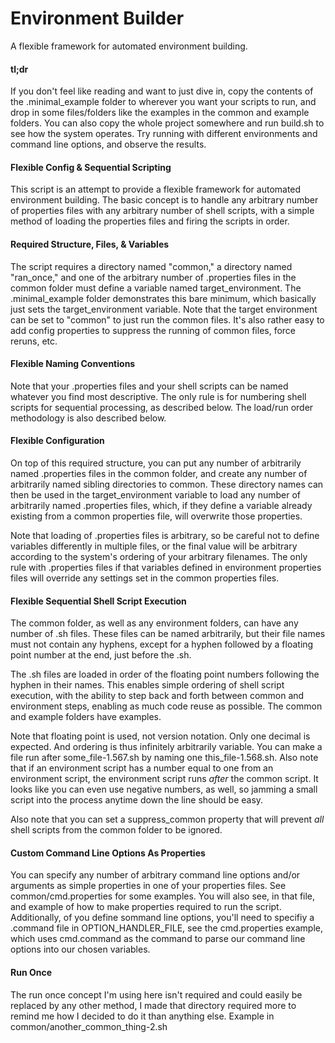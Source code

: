 # Environment Builder
A flexible framework for automated environment building.

#### tl;dr
If you don't feel like reading and want to just dive in, copy the contents of the .minimal_example folder to wherever you want your scripts to run, and drop in some files/folders like the examples in the common and example folders. You can also copy the whole project somewhere and run build.sh to see how the system operates. Try running with different environments and command line options, and observe the results.

#### Flexible Config & Sequential Scripting
This script is an attempt to provide a flexible framework for automated environment building. The basic concept is to handle any arbitrary number of properties files with any arbitrary number of shell scripts, with a simple method of loading the properties files and firing the scripts in order.

#### Required Structure, Files, & Variables
The script requires a directory named "common," a directory named "ran_once," and one of the arbitrary number of .properties files in the common folder must define a variable named target_environment. The .minimal_example folder demonstrates this bare minimum, which basically just sets the target_environment variable. Note that the target environment can be set to "common" to just run the common files. It's also rather easy to add config properties to suppress the running of common files, force reruns, etc. 

#### Flexible Naming Conventions

Note that your .properties files and your shell scripts can be named whatever you find most descriptive. The only rule is for numbering shell scripts for sequential processing, as described below. The load/run order methodology is also described below.

#### Flexible Configuration
On top of this required structure, you can put any number of arbitrarily named .properties files in the common folder, and create any number of arbitrarily named sibling directories to common. These directory names can then be used in the target_environment variable to load any number of arbitrarily named .properties files, which, if they define a variable already existing from a common properties file, will overwrite those properties.

Note that loading of .properties files is arbitrary, so be careful not to define variables differently in multiple files, or the final value will be arbitrary according to the system's ordering of your arbitrary filenames. The only rule with .properties files if that variables defined in environment properties files will override any settings set in the common properties files.

#### Flexible Sequential Shell Script Execution
The common folder, as well as any environment folders, can have any number of .sh files. These files can be named arbitrarily, but their file names must not contain any hyphens, except for a hyphen followed by a floating point number at the end, just before the .sh.

The .sh files are loaded in order of the floating point numbers following the hyphen in their names. This enables simple ordering of shell script execution, with the ability to step back and forth between common and environment steps, enabling as much code reuse as possible. The common and example folders have examples.

Note that floating point is used, not version notation. Only one decimal is expected. And ordering is thus infinitely arbitrarily variable. You can make a file run after some_file-1.567.sh by naming one this_file-1.568.sh. Also note that if an environment script has a number equal to one from an environment script, the environment script runs *after* the common script. It looks like you can even use negative numbers, as well, so jamming a small script into the process anytime down the line should be easy.

Also note that you can set a suppress_common property that will prevent *all* shell scripts from the common folder to be ignored.

#### Custom Command Line Options As Properties
You can specify any number of arbitrary command line options and/or arguments as simple properties in one of your properties files. See common/cmd.properties for some examples. You will also see, in that file, and example of how to make properties required to run the script. Additionally, of you define sommand line options, you'll need to specifiy a .command file in OPTION_HANDLER_FILE, see the cmd.properties example, which uses cmd.command as the command to parse our command line options into our chosen variables.

#### Run Once
The run once concept I'm using here isn't required and could easily be replaced by any other method, I made that directory required more to remind me how I decided to do it than anything else. Example in common/another_common_thing-2.sh
